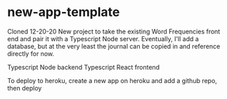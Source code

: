 # new-app-template

Cloned 12-20-20
New project to take the existing Word Frequencies front end and pair it with a Typescript Node server.
Eventually, I'll add a database, but at the very least the journal can be copied in and reference directly for now.

Typescript Node backend
Typescript React frontend

To deploy to heroku, create a new app on heroku and add a github repo, then deploy
